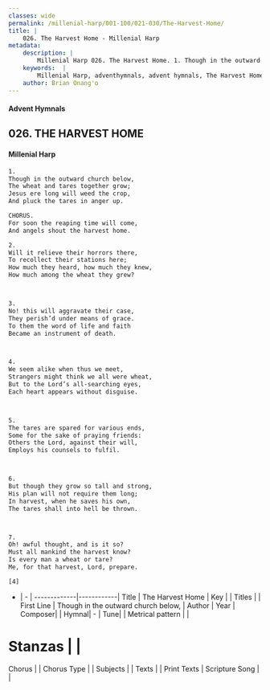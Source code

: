 ```yaml
---
classes: wide
permalink: /millenial-harp/001-100/021-030/The-Harvest-Home/
title: |
    026. The Harvest Home - Millenial Harp
metadata:
    description: |
        Millenial Harp 026. The Harvest Home. 1. Though in the outward church below, The wheat and tares together grow; Jesus ere long will weed the crop, And pluck the tares in anger up.
    keywords:  |
        Millenial Harp, adventhymnals, advent hymnals, The Harvest Home, Though in the outward church below, . 
    author: Brian Onang'o
---
```

#### Advent Hymnals
## 026. THE HARVEST HOME
####  Millenial Harp
```txt
1. 
Though in the outward church below, 
The wheat and tares together grow; 
Jesus ere long will weed the crop, 
And pluck the tares in anger up.

CHORUS. 
For soon the reaping time will come, 
And angels shout the harvest home.

2. 
Will it relieve their horrors there, 
To recollect their stations here; 
How much they heard, how much they knew, 
How much among the wheat they grew?



3. 
No! this will aggravate their case, 
They perish’d under means of grace. 
To them the word of life and faith 
Became an instrument of death.



4. 
We seem alike when thus we meet, 
Strangers might think we all were wheat, 
But to the Lord’s all-searching eyes, 
Each heart appears without disguise.



5. 
The tares are spared for various ends, 
Some for the sake of praying friends: 
Others the Lord, against their will, 
Employs his counsels to fulfil.



6. 
But though they grow so tall and strong, 
His plan will not require them long; 
In harvest, when he saves his own, 
The tares shall into hell be thrown.



7. 
Oh! awful thought, and is it so? 
Must all mankind the harvest know? 
Is every man a wheat or tare? 
Me, for that harvest, Lord, prepare.

[4]
```
- |   -  |
-------------|------------|
Title | The Harvest Home |
Key |  |
Titles |  |
First Line | Though in the outward church below,  |
Author | 
Year | 
Composer|  |
Hymnal|  - |
Tune|  |
Metrical pattern | |
# Stanzas |  |
Chorus |  |
Chorus Type |  |
Subjects |  |
Texts |  |
Print Texts | 
Scripture Song |  |
    
